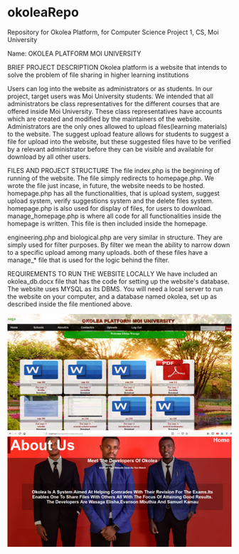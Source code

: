 # okoleaRepo
Repository for Okolea Platform, for Computer Science Project 1, CS, Moi University

Name: OKOLEA PLATFORM MOI UNIVERSITY
	
BRIEF PROJECT DESCRIPTION
Okolea platform is a website that intends to solve the problem of file sharing in higher learning institutions

Users can log into the website as administrators or as students. In our project, target users was Moi University students.
We intended that all administrators be class representatives for the different courses that are offered inside Moi University.
These class representatives have accounts which are created and modified by the maintainers of the website.
Administrators are the only ones allowed to upload files(learning materials) to the website.
The suggest upload feature allows for students to suggest a file for upload into the website, but these suggested files have to be verified by a relevant
administrator before they can be visible and available for download by all other users.

FILES AND PROJECT STRUCTURE
The file index.php is the beginning of running of the website. The file simply redirects to homepage.php. We wrote the file just incase, in future, the website needs 
to be hosted.
homepage.php has all the functionalities, that is upload system, suggest upload system, verify suggestions system and the delete files system.
homepage.php is also used for display of files, for users to download.
manage_homepage.php is where all code for all functionalities inside the homepage is written. This file is then included inside the homepage.

engineering.php and biological.php are very similar in structure. They are simply used for filter purposes. By filter we mean the ability to narrow down 
to a specific upload among many uploads.
both of these files have a manage_* file that is used for the logic behind the filter.

REQUIREMENTS TO RUN THE WEBSITE LOCALLY
We have included an okolea_db.docx file that has the code for setting up the website's database. The website uses MYSQL as its DBMS.
You will need a local server to run the website on your computer, and a database named okolea, set up as described inside the file mentioned above.

![testing](https://github.com/MbuthiaWaKihara/okoleaRepo/blob/master/images/adminlogin%20(2).png)
![testing](https://github.com/MbuthiaWaKihara/okoleaRepo/blob/master/images/Screenshot%20(98).png)